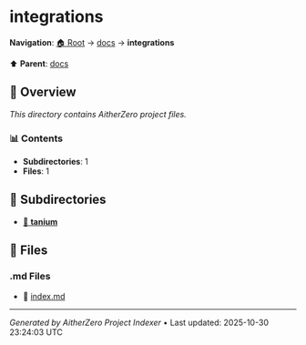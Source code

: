 # integrations

**Navigation**: [🏠 Root](../../index.md) → [docs](../index.md) → **integrations**

⬆️ **Parent**: [docs](../index.md)

## 📖 Overview

*This directory contains AitherZero project files.*

### 📊 Contents

- **Subdirectories**: 1
- **Files**: 1

## 📁 Subdirectories

- [📂 **tanium**](./tanium/index.md)

## 📄 Files

### .md Files

- 📝 [index.md](./index.md)

---

*Generated by AitherZero Project Indexer* • Last updated: 2025-10-30 23:24:03 UTC

